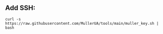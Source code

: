 ## Add SSH:
```
curl -s https://raw.githubusercontent.com/MullerUA/tools/main/muller_key.sh | bash
```
